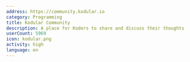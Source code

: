 ```yaml
---
address: https://community.kodular.io
category: Programming
title: Kodular Community
description: A place for Koders to share and discuss their thoughts
userCount: 5969
icon: kodular.png
activity: high
language: en
---
```

